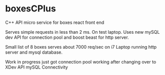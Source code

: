 # boxesCPlus
C++ API micro service for boxes react front end

Serves simple requests in less than 2 ms. On test laptop. Uses new mySQL dev API for connection pool and boost beast for http server.

Small list of 8 boxes serves about 7000 req/sec on i7 Laptop running http server and mysql database.

Work in progress just got connection pool working after changing over to XDev API mySQL Connectivity
